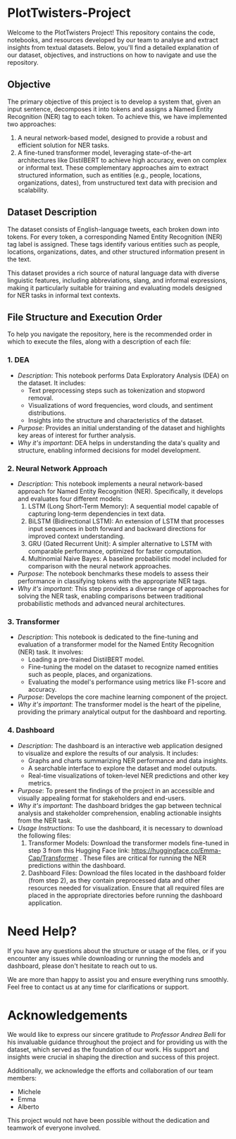 # PlotTwisters-Project

Welcome to the PlotTwisters Project! This repository contains the code, notebooks, and resources developed by our team to analyse and extract insights from textual datasets. Below, you'll find a detailed explanation of our dataset, objectives, and instructions on how to navigate and use the repository.

## Objective
The primary objective of this project is to develop a system that, given an input sentence, decomposes it into tokens and assigns a Named Entity Recognition (NER) tag to each token. To achieve this, we have implemented two approaches:

1. A neural network-based model, designed to provide a robust and efficient solution for NER tasks.
2. A fine-tuned transformer model, leveraging state-of-the-art architectures like DistilBERT to achieve high accuracy, even on complex or informal text.
These complementary approaches aim to extract structured information, such as entities (e.g., people, locations, organizations, dates), from unstructured text data with precision and scalability.

## Dataset Description
The dataset consists of English-language tweets, each broken down into tokens. For every token, a corresponding Named Entity Recognition (NER) tag label is assigned. These tags identify various entities such as people, locations, organizations, dates, and other structured information present in the text.

This dataset provides a rich source of natural language data with diverse linguistic features, including abbreviations, slang, and informal expressions, making it particularly suitable for training and evaluating models designed for NER tasks in informal text contexts.


## File Structure and Execution Order
To help you navigate the repository, here is the recommended order in which to execute the files, along with a description of each file:

### 1. DEA
- *Description*: This notebook performs Data Exploratory Analysis (DEA) on the dataset. It includes:
   - Text preprocessing steps such as tokenization and stopword removal.
   - Visualizations of word frequencies, word clouds, and sentiment distributions.
   - Insights into the structure and characteristics of the dataset.
- *Purpose*: Provides an initial understanding of the dataset and highlights key areas of interest for further analysis.
- *Why it's important*: DEA helps in understanding the data's quality and structure, enabling informed decisions for model development.


### 2. Neural Network Approach
- *Description*: This notebook implements a neural network-based approach for Named Entity Recognition (NER). Specifically, it develops and evaluates four different models:
    1. LSTM (Long Short-Term Memory): A sequential model capable of capturing long-term dependencies in text data.
    2. BiLSTM (Bidirectional LSTM): An extension of LSTM that processes input sequences in both forward and backward directions for improved context understanding.
    3. GRU (Gated Recurrent Unit): A simpler alternative to LSTM with comparable performance, optimized for faster computation.
    4. Multinomial Naive Bayes: A baseline probabilistic model included for comparison with the neural network approaches.
- *Purpose*: The notebook benchmarks these models to assess their performance in classifying tokens with the appropriate NER tags.
- *Why it's important*: This step provides a diverse range of approaches for solving the NER task, enabling comparisons between traditional probabilistic methods and advanced neural architectures.


### 3. Transformer
- *Description*: This notebook is dedicated to the fine-tuning and evaluation of a transformer model for the Named Entity Recognition (NER) task. It involves:
    - Loading a pre-trained DistilBERT model.
    - Fine-tuning the model on the dataset to recognize named entities such as people, places, and organizations.
    - Evaluating the model's performance using metrics like F1-score and accuracy.
- *Purpose*: Develops the core machine learning component of the project.
- *Why it's important*: The transformer model is the heart of the pipeline, providing the primary analytical output for the dashboard and reporting.

  
### 4. Dashboard
- *Description*: The dashboard is an interactive web application designed to visualize and explore the results of our analysis. It includes:
    - Graphs and charts summarizing NER performance and data insights.
    - A searchable interface to explore the dataset and model outputs.
    - Real-time visualizations of token-level NER predictions and other key metrics.
- *Purpose*: To present the findings of the project in an accessible and visually appealing format for stakeholders and end-users.
- *Why it's important*: The dashboard bridges the gap between technical analysis and stakeholder comprehension, enabling actionable insights from the NER task.
- *Usage Instructions*: To use the dashboard, it is necessary to download the following files:
    1. Transformer Models: Download the transformer models fine-tuned in step 3 from this Hugging Face link: https://huggingface.co/Emma-Cap/Transformer . These files are critical for running the NER predictions within the dashboard.
    2. Dashboard Files: Download the files located in the dashboard folder (from step 2), as they contain preprocessed data and other resources needed for visualization.
Ensure that all required files are placed in the appropriate directories before running the dashboard application.


# Need Help?
If you have any questions about the structure or usage of the files, or if you encounter any issues while downloading or running the models and dashboard, please don't hesitate to reach out to us.

We are more than happy to assist you and ensure everything runs smoothly. Feel free to contact us at any time for clarifications or support.

# Acknowledgements
We would like to express our sincere gratitude to *Professor Andrea Belli* for his invaluable guidance throughout the project and for providing us with the dataset, which served as the foundation of our work. His support and insights were crucial in shaping the direction and success of this project.

Additionally, we acknowledge the efforts and collaboration of our team members:
- Michele
- Emma
- Alberto

This project would not have been possible without the dedication and teamwork of everyone involved.
